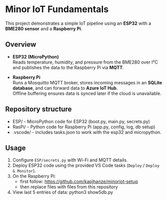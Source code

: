 # Minor IoT Fundamentals

This project demonstrates a simple IoT pipeline using an **ESP32** with a **BME280 sensor** and a **Raspberry Pi**.

## Overview
- **ESP32 (MicroPython)**  
  Reads temperature, humidity, and pressure from the BME280 over I²C and publishes the data to the Raspberry Pi via **MQTT**.

- **Raspberry Pi**  
  Runs a Mosquitto MQTT broker, stores incoming messages in an **SQLite database**, and can forward data to **Azure IoT Hub**.  
  Offline buffering ensures data is synced later if the cloud is unavailable.

## Repository structure
- ESP/ - MicroPython code for ESP32 (boot.py, main.py, secrets.py)
- RasPi/ - Python code for Raspberry Pi (app.py, config, log, db setup)
- .vscode/ - includes tasks.json to work with the esp32 and micropython.


## Usage
1. Configure `ESP/secrets.py` with Wi-Fi and MQTT details.  
2. Deploy ESP32 code using the provided VS Code tasks (`Deploy` / `Deploy & Monitor`).  
3. On the Raspberry Pi:
    - first follow: https://github.com/kapjhanze/minoriot-setup
    - then replace files with files from this repository
4. View last 5 entries of data:
    python3 show5db.py

